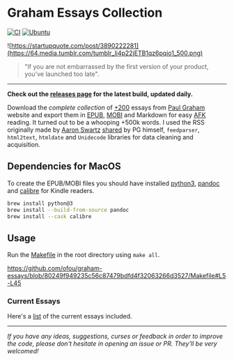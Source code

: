 # Graham Essays Collection
[![CI](https://github.com/ofou/graham-essays/actions/workflows/main.yml/badge.svg)](https://github.com/ofou/graham-essays/actions/workflows/main.yml) [![Ubuntu](https://github.com/ofou/graham-essays/actions/workflows/ubuntu.yml/badge.svg)](https://github.com/ofou/graham-essays/actions/workflows/ubuntu.yml)

![https://startupquote.com/post/3890222281](https://64.media.tumblr.com/tumblr_li4p22jETB1qz6pqio1_500.png)

> "If you are not embarrassed by the first version of your product, you've launched too late".

---

**Check out the [releases page] for the latest build, updated daily.**

Download the _complete collection_ of [+200](essays.csv) essays from [Paul Graham] website and export them in [EPUB], [MOBI] and Markdown for easy [AFK] reading. It turned out to be a whooping +500k words. I used the RSS originally made by [Aaron Swartz] [shared] by PG himself, `feedparser`, `html2text`, `htmldate` and `Unidecode` libraries for data cleaning and acquisition. 

## Dependencies for MacOS

To create the EPUB/MOBI files you should have installed [python3], [pandoc] and [calibre] for Kindle readers.

```bash
brew install python@3
brew install --build-from-source pandoc
brew install --cask calibre
```

## Usage

Run the [Makefile](./Makefile) in the root directory using `make all`.

https://github.com/ofou/graham-essays/blob/80249f949235c56c87479bdfd4f32063266d3527/Makefile#L5-L45

### Current Essays

Here's a [list](./essays.csv) of the current essays included.

---

_If you have any ideas, suggestions, curses or feedback in order to improve the code, please don't hesitate in opening an issue or PR. They'll be very welcomed!_

[afk]: https://www.grammarly.com/blog/afk-meaning/
[paul graham]: http://www.paulgraham.com/articles.html
[aaron swartz]: https://en.wikipedia.org/wiki/Aaron_Swartz
[python3]: https://www.python.org/downloads
[pandoc]: https://pandoc.org/installing.html
[calibre]: https://calibre-ebook.com/
[EPUB]: https://github.com/ofou/graham-essays/releases/download/latest/graham.epub
[MOBI]: https://github.com/ofou/graham-essays/releases/download/latest/graham.mobi
[releases page]: https://github.com/ofou/graham-essays/releases/tag/latest
[shared]: http://www.paulgraham.com/rss.html
